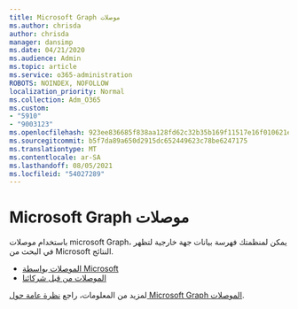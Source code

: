 ```yaml
---
title: Microsoft Graph موصلات
ms.author: chrisda
author: chrisda
manager: dansimp
ms.date: 04/21/2020
ms.audience: Admin
ms.topic: article
ms.service: o365-administration
ROBOTS: NOINDEX, NOFOLLOW
localization_priority: Normal
ms.collection: Adm_O365
ms.custom:
- "5910"
- "9003123"
ms.openlocfilehash: 923ee836685f838aa128fd62c32b35b169f11517e16f010621e96a88a3b00afd
ms.sourcegitcommit: b5f7da89a650d2915dc652449623c78be6247175
ms.translationtype: MT
ms.contentlocale: ar-SA
ms.lasthandoff: 08/05/2021
ms.locfileid: "54027289"
---
```

# <a name="microsoft-graph-connectors"></a>Microsoft Graph موصلات

باستخدام موصلات microsoft Graph، يمكن لمنظمتك فهرسة بيانات جهة خارجية لتظهر في البحث من Microsoft النتائج.

- [الموصلات بواسطة Microsoft](https://docs.microsoft.com/microsoftsearch/connectors-gallery#Microsoft)
- [الموصلات من قبل شركائنا](https://docs.microsoft.com/microsoftsearch/connectors-gallery#Partners)

لمزيد من المعلومات، راجع [نظرة عامة حول Microsoft Graph الموصلات](https://docs.microsoft.com/microsoftsearch/connectors-overview).

